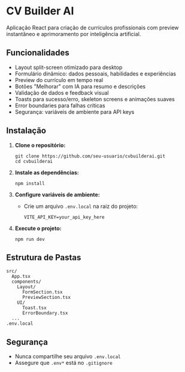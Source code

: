 # CV Builder AI

Aplicação React para criação de currículos profissionais com preview instantâneo e aprimoramento por inteligência artificial.

## Funcionalidades

- Layout split-screen otimizado para desktop
- Formulário dinâmico: dados pessoais, habilidades e experiências
- Preview do currículo em tempo real
- Botões "Melhorar" com IA para resumo e descrições
- Validação de dados e feedback visual
- Toasts para sucesso/erro, skeleton screens e animações suaves
- Error boundaries para falhas críticas
- Segurança: variáveis de ambiente para API keys

## Instalação

1. **Clone o repositório:**
   ```
   git clone https://github.com/seu-usuario/cvbuilderai.git
   cd cvbuilderai
   ```

2. **Instale as dependências:**
   ```
   npm install
   ```

3. **Configure variáveis de ambiente:**
   - Crie um arquivo `.env.local` na raiz do projeto:
     ```
     VITE_API_KEY=your_api_key_here
     ```

4. **Execute o projeto:**
   ```
   npm run dev
   ```

## Estrutura de Pastas

```
src/
  App.tsx
  components/
    Layout/
      FormSection.tsx
      PreviewSection.tsx
    UI/
      Toast.tsx
      ErrorBoundary.tsx
  ...
.env.local
```

## Segurança

- Nunca compartilhe seu arquivo `.env.local`
- Assegure que `.env*` está no `.gitignore`

##